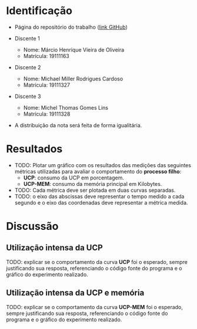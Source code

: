 # Identificação

* Página do repositório do trabalho ([link GitHub](https://github.com/marcio-henrique/cpu-memory-intense-usage)) 

* Discente 1
	* Nome: Márcio Henrique Vieira de Oliveira
	* Matrícula: 19111163 
* Discente 2
	* Nome: Michael Miller Rodrigues Cardoso
	* Matrícula: 19111327
* Discente 3
	* Nome: Michel Thomas Gomes Lins
	* Matrícula: 19111328		

* A distribuição da nota será feita de forma igualitária.
	
# Resultados

* TODO: Plotar um gráfico com os resultados das medições das seguintes métricas utilizadas para avaliar o comportamento do **processo filho**:
	*  **UCP**: consumo da UCP em porcentagem.
	*  **UCP-MEM**: consumo da memória principal em Kilobytes.
* TODO: Cada métrica deve ser plotada em duas curvas separadas.
* TODO: o eixo das abscissas deve representar o tempo medido a cada segundo e o eixo das coordenadas deve representar a métrica medida.


# Discussão

## Utilização intensa da UCP

TODO: explicar se o comportamento da curva **UCP** foi o esperado, sempre justificando sua resposta, referenciando o código fonte do programa e o gráfico do experimento realizado.

## Utilização intensa da UCP e memória

TODO: explicar se o comportamento da curva **UCP-MEM** foi o esperado, sempre justificando sua resposta, referenciando o código fonte do programa e o gráfico do experimento realizado.
